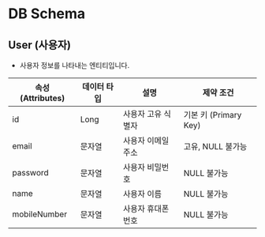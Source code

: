 # DB Schema

## User (사용자)
- 사용자 정보를 나타내는 엔티티입니다.

| 속성 (Attributes)  | 데이터 타입   | 설명                                   | 제약 조건                    |
|--------------------|---------------|----------------------------------------|------------------------------|
| id                 | Long          | 사용자 고유 식별자                      | 기본 키 (Primary Key)       |
| email              | 문자열        | 사용자 이메일 주소                      | 고유, NULL 불가능            |
| password           | 문자열        | 사용자 비밀번호                         | NULL 불가능                  |
| name               | 문자열        | 사용자 이름                            | NULL 불가능                  |
| mobileNumber       | 문자열        | 사용자 휴대폰 번호                      | NULL 불가능                  |
